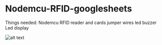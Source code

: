 # Nodemcu-RFID-googlesheets

Things needed:
Nodemcu
RFID reader and cards
jumper wires
led
buzzer
Led display

![alt text](https://github.com/avi7v/Nodemcu-RFID-googlesheets/edit/main/1.jpg?raw=true)

